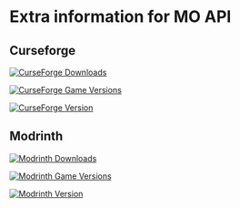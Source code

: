 # Extra information for MO API

## Curseforge
[![CurseForge Downloads](https://img.shields.io/curseforge/dt/1044855?logo=curseforge&color=%23f16436)](https://www.curseforge.com/minecraft/mc-mods/more-outputs-api)

[![CurseForge Game Versions](https://img.shields.io/curseforge/game-versions/1044855?logo=curseforge&color=%23f16436)](https://www.curseforge.com/minecraft/mc-mods/more-outputs-api/files/)

[![CurseForge Version](https://img.shields.io/curseforge/v/1044855?logo=curseforge&color=%23f16436)](https://www.curseforge.com/minecraft/mc-mods/more-outputs-api/files/)





## Modrinth

[![Modrinth Downloads](https://img.shields.io/modrinth/dt/zrDXWsUz?logo=modrinth&color=%231bd96a)](https://modrinth.com/mod/more-outputs-api/)


[![Modrinth Game Versions](https://img.shields.io/modrinth/game-versions/zrDXWsUz?logo=modrinth&color=%231bd96a)](https://modrinth.com/mod/more-outputs-api/versions)


[![Modrinth Version](https://img.shields.io/modrinth/v/zrDXWsUz?logo=modrinth&color=%231bd96a)](https://modrinth.com/mod/more-outputs-api/versions)


